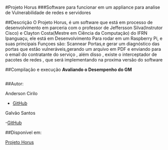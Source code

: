 #Projeto Horus
###Software para funcionar em um appliance para analise de Vulnerabilidade de redes e servidores

##Descrição
O Projeto Horus, é um software que está em processo de desenvolvimento em parceria com o professor de Jeffersson Silva(Instrutor Cisco) e  Clayton Costa(Mestre em Ciência da Computação) do IFRN Ipanguaçu, ele  está em Desenvolvimento Para rodar em um Raspberry Pi, e suas principais Funçoes são: Scannear  Portas,e gerar um diagnóstico das portas que estão vulneráveis,gerando um arquivo em PDF e  enviando para o email do contratante do serviço , além disso , existe o interceptador de pacotes de redes , que será implementando na proxima versão do software


##Compilação e execução
**Avaliando o Desempenho do GM**
```shell

```

##Autor:

Anderson Cirilo 
 
 - [GitHub](https://github.com/Vectro26)


Galvão Santos

-[GitHub](https://github.com/SuperMeatBoyFury)

##Disponível em:

[Projeto Horus](https://github.com/Vectro26/ProjetoHorus)
